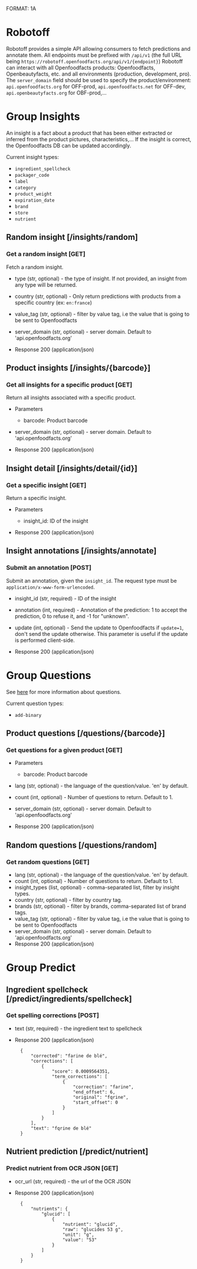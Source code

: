 FORMAT: 1A

# Robotoff

Robotoff provides a simple API allowing consumers to fetch predictions and annotate them.
All endpoints must be prefixed with `/api/v1` (the full URL being `https://robotoff.openfoodfacts.org/api/v1/{endpoint}`)
Robotoff can interact with all Openfoodfacts products: Openfoodfacts, Openbeautyfacts, etc. and all 
environments (production, development, pro). The `server_domain` field should be used to specify the 
product/environment: `api.openfoodfacts.org` for OFF-prod, `api.openfoodfacts.net` for OFF-dev, 
`api.openbeautyfacts.org` for OBF-prod,...

# Group Insights

An insight is a fact about a product that has been either extracted or inferred from the product pictures, characteristics,...
If the insight is correct, the Openfoodfacts DB can be updated accordingly.

Current insight types:

- `ingredient_spellcheck`
- `packager_code`
- `label`
- `category`
- `product_weight`
- `expiration_date`
- `brand`
- `store`
- `nutrient`

## Random insight [/insights/random]

### Get a random insight [GET]

Fetch a random insight.

+ type (str, optional) - the type of insight. If not provided, an insight from any type will be returned.
+ country (str, optional) - Only return predictions with products from a specific country (ex: `en:france`)
+ value_tag (str, optional) - filter by value tag, i.e the value that is going to be sent to Openfoodfacts
+ server_domain (str, optional) - server domain. Default to 'api.openfoodfacts.org'

+ Response 200 (application/json)


## Product insights [/insights/{barcode}]

### Get all insights for a specific product [GET]

Return all insights associated with a specific product.

+ Parameters
    + barcode: Product barcode

+ server_domain (str, optional) - server domain. Default to 'api.openfoodfacts.org'

+ Response 200 (application/json)


## Insight detail [/insights/detail/{id}]

### Get a specific insight [GET]

Return a specific insight.

+ Parameters
    + insight_id: ID of the insight

+ Response 200 (application/json)


## Insight annotations [/insights/annotate]

### Submit an annotation [POST]

Submit an annotation, given the `insight_id`. The request type must be `application/x-www-form-urlencoded`.

+ insight_id (str, required) - ID of the insight
+ annotation (int, required) - Annotation of the prediction: 1 to accept the prediction, 0 to refuse it, and -1 
  for "unknown".
+ update (int, optional) - Send the update to Openfoodfacts if `update=1`, don't send the update otherwise. This 
  parameter is useful if the update is performed client-side.

+ Response 200 (application/json)



# Group Questions

See [here](https://github.com/openfoodfacts/robotoff/blob/master/doc/questions.md) for more information about 
questions.

Current question types:

- `add-binary`

## Product questions [/questions/{barcode}]

### Get questions for a given product [GET]

+ Parameters
    + barcode: Product barcode

+ lang (str, optional) - the language of the question/value. 'en' by default.
+ count (int, optional) - Number of questions to return. Default to 1.
+ server_domain (str, optional) - server domain. Default to 'api.openfoodfacts.org'

+ Response 200 (application/json)


## Random questions [/questions/random]

### Get random questions [GET]

+ lang (str, optional) - the language of the question/value. 'en' by default.
+ count (int, optional) - Number of questions to return. Default to 1.
+ insight_types (list, optional) - comma-separated list, filter by insight types.
+ country (str, optional) - filter by country tag.
+ brands (str, optional) - filter by brands, comma-separated list of brand tags.
+ value_tag (str, optional) - filter by value tag, i.e the value that is going to be sent to Openfoodfacts
+ server_domain (str, optional) - server domain. Default to 'api.openfoodfacts.org'
+ Response 200 (application/json)


# Group Predict

## Ingredient spellcheck [/predict/ingredients/spellcheck]

### Get spelling corrections [POST]

+ text (str, required) - the ingredient text to spellcheck


+ Response 200 (application/json)

        {
            "corrected": "farine de blé",
            "corrections": [
                {
                    "score": 0.0009564351,
                    "term_corrections": [
                        {
                            "correction": "farine",
                            "end_offset": 6,
                            "original": "fqrine",
                            "start_offset": 0
                        }
                    ]
                }
            ],
            "text": "fqrine de blé"
        }


## Nutrient prediction [/predict/nutrient]

### Predict nutrient from OCR JSON [GET]

+ ocr_url (str, required) - the url of the OCR JSON


+ Response 200 (application/json)

        {
            "nutrients": {
                "glucid": [
                    {
                        "nutrient": "glucid",
                        "raw": "glucides 53 g",
                        "unit": "g",
                        "value": "53"
                    }
                ]
            }
        }
